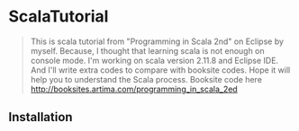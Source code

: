 # ScalaTutorial
>This is scala tutorial from "Programming in Scala 2nd" on Eclipse by myself. 
>Because, I thought that learning scala is not enough on console mode.
>I'm working on scala version 2.11.8 and Eclipse IDE.
>And I'll write extra codes to compare with booksite codes.
>Hope it will help you to understand the Scala process.
>Booksite code here http://booksites.artima.com/programming_in_scala_2ed

## Installation

